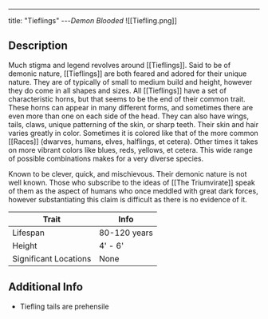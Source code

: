 ---
title: "Tieflings"
---*Demon Blooded*
![[Tiefling.png]]

## Description
Much stigma and legend revolves around [[Tieflings]]. Said to be of demonic nature, [[Tieflings]] are both feared and adored for their unique nature. They are of typically of small to medium build and height, however they do come in all shapes and sizes. All [[Tieflings]] have a set of characteristic horns, but that seems to be the end of their common trait. These horns can appear in many different forms, and sometimes there are even more than one on each side of the head. They can also have wings, tails, claws, unique patterning of the skin, or sharp teeth. Their skin and hair varies greatly in color. Sometimes it is colored like that of the more common [[Races]] (dwarves, humans, elves, halflings, et cetera). Other times it takes on more vibrant colors like blues, reds, yellows, et cetera. This wide range of possible combinations makes for a very diverse species. 

Known to be clever, quick, and mischievous. Their demonic nature is not well known. Those who subscribe to the ideas of [[The Triumvirate]] speak of them as the aspect of humans who once meddled with great dark forces, however substantiating this claim is difficult as there is no evidence of it.

| Trait | Info |
| --- | --- |
| Lifespan | 80-120 years |
| Height | 4' - 6' |
| Significant Locations | None |

## Additional Info
- Tiefling tails are prehensile